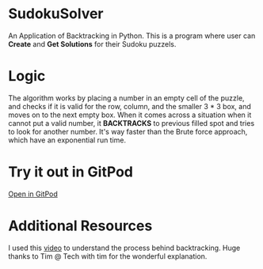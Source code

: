 # SudokuSolver
An Application of Backtracking in Python. 
This is a program where user can **Create** and **Get Solutions** for their Sudoku puzzels.

# Logic
The algorithm works by placing a number in an empty cell of the puzzle, and checks if it is valid for the row, column, and the smaller 3 * 3 box, and moves on to the next empty box. When it comes across a situation when it cannot put a valid number, it **BACKTRACKS** to previous filled spot and tries to look for another number. It's way faster than the Brute force approach, which have an exponential run time.

# Try it out in GitPod

[Open in GitPod](https://gitpod.io#https://github.com/mahak999/sudokuSolver)

# Additional Resources
I used this [video](https://www.youtube.com/watch?v=lK4N8E6uNr4&t=98s) to understand the process behind backtracking. Huge thanks to Tim @ Tech with tim for the wonderful explanation.
